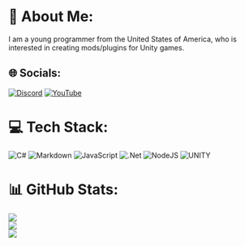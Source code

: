 # 💫 About Me:
I am a young programmer from the United States of America, who is interested in creating mods/plugins for Unity games.


## 🌐 Socials:
[![Discord](https://img.shields.io/badge/Discord-%237289DA.svg?logo=discord&logoColor=white)](https://discord.gg/https://discord.gg/rxSEV6PqJu ) [![YouTube](https://img.shields.io/badge/YouTube-%23FF0000.svg?logo=YouTube&logoColor=white)](https://youtube.com/@crafterbot668) 

# 💻 Tech Stack:
![C#](https://img.shields.io/badge/c%23-%23239120.svg?style=for-the-badge&logo=c-sharp&logoColor=white) ![Markdown](https://img.shields.io/badge/markdown-%23000000.svg?style=for-the-badge&logo=markdown&logoColor=white) ![JavaScript](https://img.shields.io/badge/javascript-%23323330.svg?style=for-the-badge&logo=javascript&logoColor=%23F7DF1E) ![.Net](https://img.shields.io/badge/.NET-5C2D91?style=for-the-badge&logo=.net&logoColor=white) ![NodeJS](https://img.shields.io/badge/node.js-6DA55F?style=for-the-badge&logo=node.js&logoColor=white) ![UNITY](https://img.shields.io/badge/Unity-%2320232a.svg?style=for-the-badge&logo=unity&logoColor=white)
# 📊 GitHub Stats:
![](https://github-readme-stats.vercel.app/api?username=crafterbotofficial&theme=dark&hide_border=false&include_all_commits=true&count_private=true)<br/>
![](https://github-readme-streak-stats.herokuapp.com/?user=crafterbotofficial&theme=dark&hide_border=false)<br/>
![](https://github-readme-stats.vercel.app/api/top-langs/?username=crafterbotofficial&theme=dark&hide_border=false&include_all_commits=true&count_private=true&layout=compact)

<!-- Proudly created with GPRM ( https://gprm.itsvg.in ) -->
